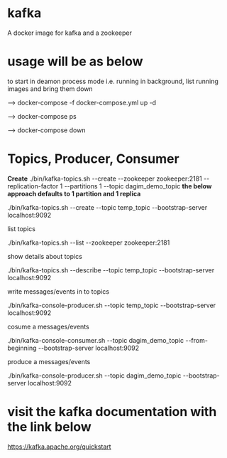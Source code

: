 # kafka
A docker image for kafka  and a zookeeper

# usage will be as below
to start in deamon process mode i.e. running in background, list running images and bring them down 

  --> docker-compose -f docker-compose.yml up -d
  
  --> docker-compose ps
  
  --> docker-compose down

# Topics, Producer, Consumer

**Create**
./bin/kafka-topics.sh --create --zookeeper zookeeper:2181 --replication-factor 1 --partitions 1 --topic dagim_demo_topic
**the below approach defaults to 1 partition and 1 replica**

./bin/kafka-topics.sh --create --topic temp_topic --bootstrap-server localhost:9092

list topics

./bin/kafka-topics.sh --list --zookeeper zookeeper:2181

show details about topics

./bin/kafka-topics.sh --describe --topic temp_topic --bootstrap-server localhost:9092

write messages/events in to topics

./bin/kafka-console-producer.sh --topic temp_topic --bootstrap-server localhost:9092

cosume a messages/events

./bin/kafka-console-consumer.sh --topic dagim_demo_topic --from-beginning --bootstrap-server localhost:9092

produce a messages/events

./bin/kafka-console-producer.sh --topic dagim_demo_topic --bootstrap-server localhost:9092

# visit the kafka documentation with the link below

https://kafka.apache.org/quickstart


